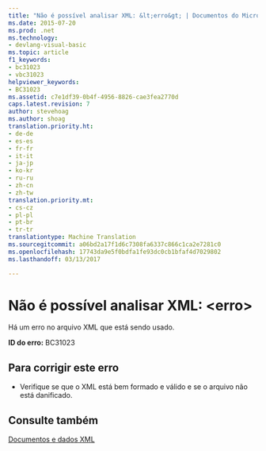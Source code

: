 ```yaml
---
title: "Não é possível analisar XML: &lt;erro&gt; | Documentos do Microsoft"
ms.date: 2015-07-20
ms.prod: .net
ms.technology:
- devlang-visual-basic
ms.topic: article
f1_keywords:
- bc31023
- vbc31023
helpviewer_keywords:
- BC31023
ms.assetid: c7e1df39-0b4f-4956-8826-cae3fea2770d
caps.latest.revision: 7
author: stevehoag
ms.author: shoag
translation.priority.ht:
- de-de
- es-es
- fr-fr
- it-it
- ja-jp
- ko-kr
- ru-ru
- zh-cn
- zh-tw
translation.priority.mt:
- cs-cz
- pl-pl
- pt-br
- tr-tr
translationtype: Machine Translation
ms.sourcegitcommit: a06bd2a17f1d6c7308fa6337c866c1ca2e7281c0
ms.openlocfilehash: 17743da9e5f0bdfa1fe93dc0cb1bfaf4d7029802
ms.lasthandoff: 03/13/2017

---
```

# <a name="unable-to-parse-xml-lterrorgt"></a>Não é possível analisar XML: &lt;erro&gt;
Há um erro no arquivo XML que está sendo usado.  
  
 **ID do erro:** BC31023  
  
## <a name="to-correct-this-error"></a>Para corrigir este erro  
  
-   Verifique se que o XML está bem formado e válido e se o arquivo não está danificado.  
  
## <a name="see-also"></a>Consulte também  
 [Documentos e dados XML](http://msdn.microsoft.com/library/e695047f-3c0f-4045-8708-5baea91cc380)
